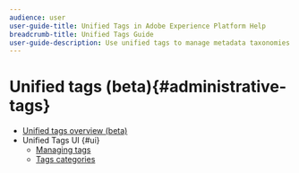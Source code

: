 ```yaml
---
audience: user
user-guide-title: Unified Tags in Adobe Experience Platform Help
breadcrumb-title: Unified Tags Guide
user-guide-description: Use unified tags to manage metadata taxonomies. Learn how to create tag categories and tags.
---
```


# Unified tags (beta){#administrative-tags}

* [Unified tags overview (beta)](overview.md)
* Unified Tags UI {#ui}
  * [Managing tags](ui/managing-tags.md)
  * [Tags categories](ui/tags-categories.md)
